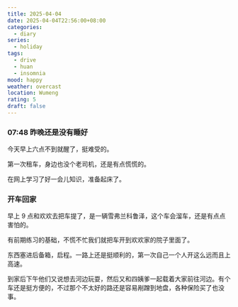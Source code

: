 ```yaml
---
title: 2025-04-04
date: 2025-04-04T22:56:00+08:00
categories:
  - diary
series:
  - holiday
tags:
  - drive
  - huan
  - insomnia
mood: happy
weather: overcast
location: Wumeng
rating: 5
draft: false
---
```

### 07:48 昨晚还是没有睡好

今天早上六点不到就醒了，挺难受的。

第一次租车，身边也没个老司机，还是有点慌慌的。

在网上学习了好一会儿知识，准备起床了。

### 开车回家

早上 9 点和欢欢去把车提了，是一辆雪弗兰科鲁泽，这个车会溜车，还是有点点害怕的。

有前期练习的基础，不慌不忙我们就把车开到欢欢家的院子里面了。

东西塞进后备箱，启程。一路上还是挺顺利的，第一次自己一个人开这么远而且上高速。

到家后下午他们又说想去河边玩耍，然后又和四姨爹一起载着大家前往河边。有个车还是挺方便的，不过那个不太好的路还是容易剐蹭到地盘，各种保险买了也没事。